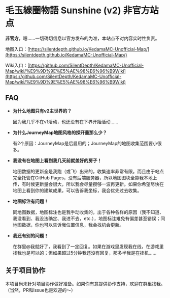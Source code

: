 # 毛玉線圈物語 Sunshine (v2) 非官方站点

**非官方**，嗯……一切确切信息以官方发布的为准，本站点不对内容实时性负责。

地图入口：[https://silentdepth.github.io/KedamaMC-Unofficial-Map/](https://silentdepth.github.io/KedamaMC-Unofficial-Map/)

Wiki入口：[https://github.com/SilentDepth/KedamaMC-Unofficial-Map/wiki/%E9%9D%9E%E5%AE%98%E6%96%B9Wiki](https://github.com/SilentDepth/KedamaMC-Unofficial-Map/wiki/%E9%9D%9E%E5%AE%98%E6%96%B9Wiki)

## FAQ

- **为什么地图只有v2主世界的？**

  因为我几乎不在v1活动，也还没有在下界开始活动……
  
- **为什么JourneyMap地图风格的探开量那么少？**

  有2个原因：JourneyMap是后启用的；JourneyMap的地图收集范围要小很多。

- **我没有在地图上看到我几天前就盖好的房子！**

  地图数据的更新全是我跑（或飞）出来的，收集速率非常有限。而且由于站点完全托管在GitHub Pages，没有后端服务器，所以地图图块全靠我本地上传，有时候更新量会很大，所以我会尽量攒够一波再更新。如果你希望尽快在地图上看到你的建筑成果，可以告诉我坐标，我会优先过去收集。
  
- **地图标注有问题！**

  同地图数据，地图标注也是我手动收集的，出于各种各样的原因（我不知道、我没看到、我没法确定、我进不去，etc.），地图标注难免有偏差甚至错误；同地图数据，你也可以告诉我位置信息，我会找机会更新。
  
- **我还有别的问题！**

  在群里@我就好了，我看到了一定回复。如果在游戏里发现我在线，在游戏里找我也是可以的；但如果超过5分钟我还没有回复，那多半我是在挂机……

## 关于项目协作

本项目尚未针对项目协作做好准备。如果你有意提供协作支持，欢迎在群里找我。（当然，PR和Issue也是欢迎的～）